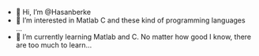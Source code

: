 - 👋 Hi, I’m @Hasanberke  
- 👀 I’m interested in  Matlab C and these kind of programming languages ... 
- 🌱 I’m currently learning Matlab and C. No matter how good I know, there are too much to learn...
<!---
Jaxteler/Jaxteler is a ✨ special ✨ repository because its `README.md` (this file) appears on your GitHub profile.
You can click the Preview link to take a look at your changes.
--->
